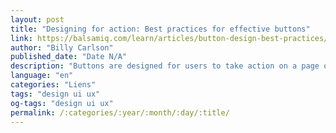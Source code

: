 ```yaml
---
layout: post
title: "Designing for action: Best practices for effective buttons"
link: https://balsamiq.com/learn/articles/button-design-best-practices/
author: "Billy Carlson"
published_date: "Date N/A"
description: "Buttons are designed for users to take action on a page or a screen. Follow these 13 tips about styles, placement, and wording to create better user interfaces."
language: "en"
categories: "Liens"
tags: "design ui ux"
og-tags: "design ui ux"
permalink: /:categories/:year/:month/:day/:title/
---
```

